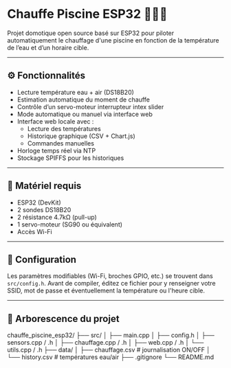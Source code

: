 # Chauffe Piscine ESP32 🏊‍♂️🔥

Projet domotique open source basé sur ESP32 pour piloter automatiquement le chauffage d'une piscine en fonction de la température de l’eau et d’un horaire cible.

---

## ⚙️ Fonctionnalités

- Lecture température eau + air (DS18B20)
- Estimation automatique du moment de chauffe
- Contrôle d’un servo-moteur interrupteur intex slider
- Mode automatique ou manuel via interface web
- Interface web locale avec :
  - Lecture des températures
  - Historique graphique (CSV + Chart.js)
  - Commandes manuelles
- Horloge temps réel via NTP
- Stockage SPIFFS pour les historiques

---

## 📡 Matériel requis

- ESP32 (DevKit)
- 2 sondes DS18B20
- 2 résistance 4.7kΩ (pull-up)
- 1 servo-moteur (SG90 ou équivalent)
- Accès Wi-Fi

---

## 🔧 Configuration

Les paramètres modifiables (Wi-Fi, broches GPIO, etc.) se trouvent dans `src/config.h`.
Avant de compiler, éditez ce fichier pour y renseigner votre SSID, mot de passe
et éventuellement la température ou l'heure cible.

---

## 🧱 Arborescence du projet
chauffe_piscine_esp32/
├── src/
│ ├── main.cpp
│ ├── config.h
│ ├── sensors.cpp / .h
│ ├── chauffage.cpp / .h
│ ├── web.cpp / .h
│ └── utils.cpp / .h
├── data/
│ ├── chauffage.csv # journalisation ON/OFF
│ └── history.csv # températures eau/air
├── .gitignore
└── README.md

